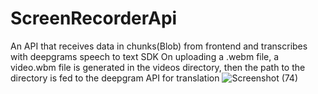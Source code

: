 # ScreenRecorderApi
An API that receives data in chunks(Blob) from frontend and transcribes with deepgrams speech to text SDK
On uploading a .webm file, a video.wbm file is generated in the videos directory, then the path to the directory is fed to the deepgram API for translation 
![Screenshot (74)](https://github.com/kofman10/ScreenRecorderApi/assets/64756234/7b492ffe-a041-4769-ac83-ada39c7dfe0e)
